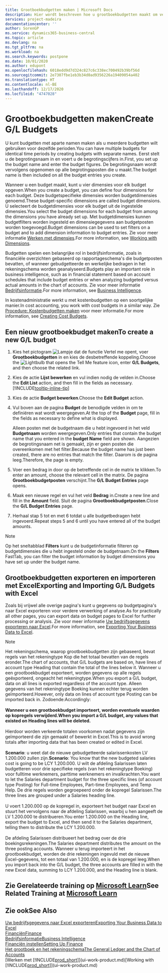 ```yaml
---
title: Grootboekbudgetten maken | Microsoft Docs
description: Hier wordt beschreven hoe u grootboekbudgetten maakt om verschillende financiële activiteiten te prognosticeren en dimensies toewijst voor bedrijfsinformatiedoeleinden.
services: project-madeira
documentationcenter: ''
author: SorenGP
ms.service: dynamics365-business-central
ms.topic: article
ms.devlang: na
ms.tgt_pltfrm: na
ms.workload: na
ms.search.keywords: postpone
ms.date: 10/01/2020
ms.author: edupont
ms.openlocfilehash: 6018edd9d7d324c827c6c338ec700492b39bf56d
ms.sourcegitcommit: 2e7307fbe1eb3b34d0ad9356226a19409054a402
ms.translationtype: HT
ms.contentlocale: nl-BE
ms.lasthandoff: 12/17/2020
ms.locfileid: "4747028"
---
```

# <a name="create-gl-budgets"></a><span data-ttu-id="21b52-103">Grootboekbudgetten maken</span><span class="sxs-lookup"><span data-stu-id="21b52-103">Create G/L Budgets</span></span>
<span data-ttu-id="21b52-104">U kunt budgetten met aparte namen maken als u meerdere budgetten wilt gebruiken voor dezelfde perioden.</span><span class="sxs-lookup"><span data-stu-id="21b52-104">You can have multiple budgets for identical time periods by creating budgets with separate names.</span></span> <span data-ttu-id="21b52-105">Eerst stelt u de begrotingsnaam in en voert u de begrotingscijfers in.</span><span class="sxs-lookup"><span data-stu-id="21b52-105">First, you set up the budget name and enter the budget figures.</span></span> <span data-ttu-id="21b52-106">De begrotingsnaam wordt vervolgens opgenomen op alle begrotingsposten die u maakt.</span><span class="sxs-lookup"><span data-stu-id="21b52-106">The budget name is then included on all the budget entries you create.</span></span>  

<span data-ttu-id="21b52-107">Wanneer u een budget maakt, kunt u vier dimensies voor elk budget opgeven.</span><span class="sxs-lookup"><span data-stu-id="21b52-107">When you create a budget, you can define four dimensions for each budget.</span></span> <span data-ttu-id="21b52-108">Deze budgetspecifieke dimensies worden budgetdimensies genoemd.</span><span class="sxs-lookup"><span data-stu-id="21b52-108">These budget-specific dimensions are called budget dimensions.</span></span> <span data-ttu-id="21b52-109">U selecteert de budgetdimensies voor elk budget uit de ingestelde dimensies.</span><span class="sxs-lookup"><span data-stu-id="21b52-109">You select the budget dimensions for each budget from among the dimensions you have already set up.</span></span> <span data-ttu-id="21b52-110">Met budgetdimensies kunnen budgetfilters worden ingesteld en dimensiegegevens aan budgetposten worden toegevoegd.</span><span class="sxs-lookup"><span data-stu-id="21b52-110">Budget dimensions can be used to set filters on a budget and to add dimension information to budget entries.</span></span> <span data-ttu-id="21b52-111">Zie voor meer informatie [Werken met dimensies](finance-dimensions.md).</span><span class="sxs-lookup"><span data-stu-id="21b52-111">For more information, see [Working with Dimensions](finance-dimensions.md).</span></span>

<span data-ttu-id="21b52-112">Budgetten spelen een belangrijke rol in bedrijfsinformatie, zoals in financiële overzichten gebaseerd op rapportageschema's die budgetposten bevatten, of wanneer gebudgetteerde en werkelijke bedragen in het rekeningschema worden geanalyseerd.</span><span class="sxs-lookup"><span data-stu-id="21b52-112">Budgets play an important role in business intelligence, such as in financial statement based on account schedules that include budget entries or when analyzing budgeted versus actual amounts in the chart of accounts.</span></span> <span data-ttu-id="21b52-113">Zie voor meer informatie [Bedrijfsinformatie](bi.md).</span><span class="sxs-lookup"><span data-stu-id="21b52-113">For more information, see [Business Intelligence](bi.md).</span></span>

<span data-ttu-id="21b52-114">In kostenadministratie werkt u met kostenbudgetten op een soortgelijke manier.</span><span class="sxs-lookup"><span data-stu-id="21b52-114">In cost accounting, you work with cost budgets in a similar way.</span></span> <span data-ttu-id="21b52-115">Zie [Procedure: Kostenbudgetten maken](finance-create-cost-budgets.md) voor meer informatie.</span><span class="sxs-lookup"><span data-stu-id="21b52-115">For more information, see [Creating Cost Budgets](finance-create-cost-budgets.md).</span></span>    

## <a name="to-create-a-new-gl-budget"></a><span data-ttu-id="21b52-116">Een nieuw grootboekbudget maken</span><span class="sxs-lookup"><span data-stu-id="21b52-116">To create a new G/L budget</span></span>  
1. <span data-ttu-id="21b52-117">Kies het pictogram ![Lampje dat de functie Vertel me opent](media/ui-search/search_small.png "Vertel me wat u wilt doen"), voer **Grootboekbudgetten** in en kies de desbetreffende koppeling.</span><span class="sxs-lookup"><span data-stu-id="21b52-117">Choose the ![Lightbulb that opens the Tell Me feature](media/ui-search/search_small.png "Tell me what you want to do") icon, enter **G/L Budgets**, and then choose the related link.</span></span>  
2. <span data-ttu-id="21b52-118">Kies de actie **Lijst bewerken** en vul indien nodig de velden in.</span><span class="sxs-lookup"><span data-stu-id="21b52-118">Choose the **Edit List** action, and then fill in the fields as necessary.</span></span> [!INCLUDE[tooltip-inline-tip](includes/tooltip-inline-tip_md.md)]  
3. <span data-ttu-id="21b52-119">Kies de actie **Budget bewerken**.</span><span class="sxs-lookup"><span data-stu-id="21b52-119">Choose the **Edit Budget** action.</span></span>
4. <span data-ttu-id="21b52-120">Vul boven aan de pagina **Budget** de benodigde velden in om te definiëren wat wordt weergegeven.</span><span class="sxs-lookup"><span data-stu-id="21b52-120">At the top of the **Budget** page, fill in the fields as necessary to define what is displayed.</span></span>  

    <span data-ttu-id="21b52-121">Alleen posten met de budgetnaam die u hebt ingevoerd in het veld **Budgetnaam** worden weergegeven.</span><span class="sxs-lookup"><span data-stu-id="21b52-121">Only entries that contain the budget name that you entered in the **budget Name** field are shown.</span></span> <span data-ttu-id="21b52-122">Aangezien de begrotingsnaam net is gemaakt, zijn er geen posten die overeenkomen met het filter.</span><span class="sxs-lookup"><span data-stu-id="21b52-122">Because the budget name has just been created, there are no entries that match the filter.</span></span> <span data-ttu-id="21b52-123">Daarom is de pagina leeg.</span><span class="sxs-lookup"><span data-stu-id="21b52-123">Therefore, the page is empty.</span></span>  
5. <span data-ttu-id="21b52-124">Voer een bedrag in door op de betreffende cel in de matrix te klikken.</span><span class="sxs-lookup"><span data-stu-id="21b52-124">To enter an amount, choose the relevant cell in the matrix.</span></span> <span data-ttu-id="21b52-125">De pagina **Grootboekbudgetposten** verschijnt.</span><span class="sxs-lookup"><span data-stu-id="21b52-125">The **G/L Budget Entries** page opens.</span></span>  
6. <span data-ttu-id="21b52-126">Maak een nieuwe regel en vul het veld **Bedrag** in.</span><span class="sxs-lookup"><span data-stu-id="21b52-126">Create a new line and fill in the **Amount** field.</span></span> <span data-ttu-id="21b52-127">Sluit de pagina **Grootboekbudgetposten**.</span><span class="sxs-lookup"><span data-stu-id="21b52-127">Close the **G/L Budget Entries** page.</span></span>  
7. <span data-ttu-id="21b52-128">Herhaal stap 5 tot en met 6 totdat u alle budgetbedragen hebt ingevoerd.</span><span class="sxs-lookup"><span data-stu-id="21b52-128">Repeat steps 5 and 6 until you have entered all of the budget amounts.</span></span>  

> [!NOTE]  
>  <span data-ttu-id="21b52-129">Op het sneltabblad **Filters** kunt u de budgetinformatie filteren op budgetdimensies die u hebt ingesteld onder de budgetnaam.</span><span class="sxs-lookup"><span data-stu-id="21b52-129">On the **Filters** FastTab, you can filter the budget information by budget dimensions you have set up under the budget name.</span></span>

## <a name="exporting-and-importing-gl-budgets-with-excel"></a><span data-ttu-id="21b52-130">Grootboekbudgetten exporteren en importeren met Excel</span><span class="sxs-lookup"><span data-stu-id="21b52-130">Exporting and Importing G/L Budgets with Excel</span></span>
<span data-ttu-id="21b52-131">Zoals bij vrijwel alle overige pagina's kunt u gegevens op budgetpagina's naar Excel exporteren voor verdere verwerking of analyse.</span><span class="sxs-lookup"><span data-stu-id="21b52-131">As for practically all other pages, you can export data on budget pages to Excel for further processing or analysis.</span></span> <span data-ttu-id="21b52-132">Zie voor meer informatie [Uw bedrijfsgegevens exporteren naar Excel](about-export-data.md).</span><span class="sxs-lookup"><span data-stu-id="21b52-132">For more information, see [Exporting Your Business Data to Excel](about-export-data.md).</span></span>

> [!NOTE]
> <span data-ttu-id="21b52-133">Het rekeningschema, waarop grootboekbudgetten zijn gebaseerd, bevat regels van het rekeningtype Kop die het totaal bevatten van de regels eronder.</span><span class="sxs-lookup"><span data-stu-id="21b52-133">The chart of accounts, that G/L budgets are based on, have lines of account type Heading that contain the total of the lines below it.</span></span> <span data-ttu-id="21b52-134">Wanneer u een grootboekbudget exporteert, worden gegevens op alle regels geëxporteerd, ongeacht het rekeningtype.</span><span class="sxs-lookup"><span data-stu-id="21b52-134">When you export a G/L budget, data on all lines is exported regardless of the account type.</span></span> <span data-ttu-id="21b52-135">Alleen gegevens van het rekeningtype Boeking kunnen echter terug worden geïmporteerd.</span><span class="sxs-lookup"><span data-stu-id="21b52-135">However, only data on lines of account type Posting can be imported back in.</span></span> <span data-ttu-id="21b52-136">Zodoende:</span><span class="sxs-lookup"><span data-stu-id="21b52-136">Accordingly:</span></span> <br /><br /> <span data-ttu-id="21b52-137">**Wanneer u een grootboekbudget importeert, worden eventuele waarden op kopregels verwijderd.**</span><span class="sxs-lookup"><span data-stu-id="21b52-137">**When you import a G/L budget, any values that existed on Heading lines will be deleted.**</span></span> <br /><br /> <span data-ttu-id="21b52-138">Hierdoor worden verkeerde totalen voorkomen nadat gegevens zijn geïmporteerd die zijn gemaakt of bewerkt in Excel.</span><span class="sxs-lookup"><span data-stu-id="21b52-138">This is to avoid wrong totals after importing data that has been created or edited in Excel.</span></span><br /><br /> <span data-ttu-id="21b52-139">**Scenario**: u weet dat de nieuwe gebudgetteerde salarissenkosten LV 1.200.000 zullen zijn.</span><span class="sxs-lookup"><span data-stu-id="21b52-139">**Scenario**: You know that the new budgeted salaries cost is going to be LCY 1.200.000.</span></span> <span data-ttu-id="21b52-140">U wilt de afdeling Salarissen laten budgetteren voor drie specifieke regels (van het rekeningtype Boeking) voor fulltime werknemers, parttime werknemers en invalkrachten.</span><span class="sxs-lookup"><span data-stu-id="21b52-140">You want to let the Salaries department budget for the three specific lines (of account type Posting) for Full-time Employees, Part-time Employees, and Temp Help.</span></span> <span data-ttu-id="21b52-141">De drie regels worden gegroepeerd onder de kopregel Salarissen.</span><span class="sxs-lookup"><span data-stu-id="21b52-141">The three lines are grouped under a Salaries heading line.</span></span><br /><br /><span data-ttu-id="21b52-142">U voert 1.200.000 op de kopregel in, exporteert het budget naar Excel en stuurt het vervolgens naar de afdeling Salarissen, waarbij u hen aangeeft de LV 1.200.000 te distribueren.</span><span class="sxs-lookup"><span data-stu-id="21b52-142">You enter 1.200.000 on the Heading line, export the budget to Excel, and then send it to the Salaries department, telling them to distribute the LCY 1.200.000.</span></span><br /><br /> <span data-ttu-id="21b52-143">De afdeling Salarissen distribueert het bedrag over de drie boekingsrekeningen.</span><span class="sxs-lookup"><span data-stu-id="21b52-143">The Salaries department distributes the amount on the three posting accounts.</span></span> <span data-ttu-id="21b52-144">Wanneer u terug importeert in het grootboekbudget, worden de drie rekeningen ingevuld met de nieuwe Excel-gegevens, tot een totaal van 1.200.000, en is de kopregel leeg.</span><span class="sxs-lookup"><span data-stu-id="21b52-144">When you import back into the G/L budget, the three accounts are filled in with the new Excel data, summing to LCY 1.200.000, and the Heading line is blank.</span></span>

## <a name="see-related-training-at-microsoft-learn"></a><span data-ttu-id="21b52-145">Zie Gerelateerde training op [Microsoft Learn](/learn/modules/budgets-exchange-rates-dynamics-365-business-central/index)</span><span class="sxs-lookup"><span data-stu-id="21b52-145">See Related Training at [Microsoft Learn](/learn/modules/budgets-exchange-rates-dynamics-365-business-central/index)</span></span>

## <a name="see-also"></a><span data-ttu-id="21b52-146">Zie ook</span><span class="sxs-lookup"><span data-stu-id="21b52-146">See Also</span></span>
[<span data-ttu-id="21b52-147">Uw bedrijfsgegevens naar Excel exporteren</span><span class="sxs-lookup"><span data-stu-id="21b52-147">Exporting Your Business Data to Excel</span></span>](about-export-data.md)  
[<span data-ttu-id="21b52-148">Financiën</span><span class="sxs-lookup"><span data-stu-id="21b52-148">Finance</span></span>](finance.md)  
[<span data-ttu-id="21b52-149">Bedrijfsinformatie</span><span class="sxs-lookup"><span data-stu-id="21b52-149">Business Intelligence</span></span>](bi.md)  
[<span data-ttu-id="21b52-150">Financiën instellen</span><span class="sxs-lookup"><span data-stu-id="21b52-150">Setting Up Finance</span></span>](finance-setup-finance.md)  
[<span data-ttu-id="21b52-151">Het grootboek en het rekeningschema</span><span class="sxs-lookup"><span data-stu-id="21b52-151">The General Ledger and the Chart of Accounts</span></span>](finance-general-ledger.md)  
<span data-ttu-id="21b52-152">[Werken met [!INCLUDE[prod_short](includes/prod_short.md)]](ui-work-product.md)</span><span class="sxs-lookup"><span data-stu-id="21b52-152">[Working with [!INCLUDE[prod_short](includes/prod_short.md)]](ui-work-product.md)</span></span>  
